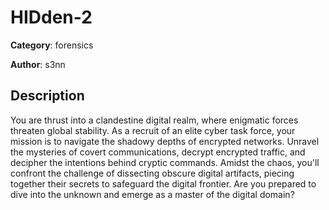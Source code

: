 # HIDden-2


**Category**: forensics

**Author**: s3nn

## Description

You are thrust into a clandestine digital realm, where enigmatic forces threaten global stability. As a recruit of an elite cyber task force, your mission is to navigate the shadowy depths of encrypted networks. Unravel the mysteries of covert communications, decrypt encrypted traffic, and decipher the intentions behind cryptic commands. Amidst the chaos, you'll confront the challenge of dissecting obscure digital artifacts, piecing together their secrets to safeguard the digital frontier. Are you prepared to dive into the unknown and emerge as a master of the digital domain?



